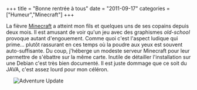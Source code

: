 +++
title = "Bonne rentrée à tous"
date = "2011-09-17"
categories = ["Humeur","Minecraft"]
+++


La fièvre [Minecraft](http://www.minecraft.net/) a atteint mon fils et quelques
uns de ses copains depuis deux mois. Il est amusant de voir qu'un jeu avec des
graphismes *old-school* provoque autant d'engouement. Comme quoi c'est l'aspect
ludique qui prime... plutôt rassurant en ces temps où la poudre aux yeux est
souvent auto-suffisante. Du coup, j'héberge un modeste serveur Minecraft pour
leur permettre de s'ébattre sur la même carte. Inutile de détailler
l'installation sur une Debian c'est très bien documenté. Il est juste dommage
que ce soit du JAVA, c'est assez lourd pour mon céléron.

<img src="/images/05x/adventure_update.tb.png" alt="Adventure Update"
title="Adventure Update" style="margin: 0px 20px" checked="true" />